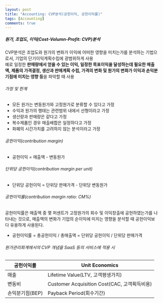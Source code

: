 ```yaml
---
layout: post
title: "Accounting: CVP분석(공헌이익, 공헌이익률)"
tags: [Accounting]
comments: true
---
```


##### 원가, 조업도, 이익(Cost-Volumn-Profit: CVP)분석
CVP분석은 조업도와 원가의 변화가 이익에 어떠한 영향을 미치는가를 분석하는 기법으로서, 기업의 단기이익계획수립에 광범위하게 사용  
예로 일정한 **판매량에서 얻을 수 있는 이익, 일정한 목표이익을 달성하는데 필요한 매출액, 제품의 가격결정, 생산과 판매계획 수립, 가격의 변화 및 원가의 변화가 이익과 손익분기점에 미치는 영향 등**을 파악할 때 사용  

###### 가정 및 한계
- 모든 원가는 변동원가와 고정원가로 분류할 수 있다고 가정
- 수익과 원가의 행태는 관련범위 내에서 선형이라고 가정
- 생산량과 판매량은 같다고 가정
- 복수제품인 경우 매출배합은 일정하다고 가정
- 화폐의 시간가치를 고려하지 않는 분석이라고 가정

###### 공헌이익(contribution margin)
- 공헌이익 = 매출액 - 변동원가

###### 단위당 공헌이익(contribution margin per unit)
- 단위당 공헌이익 = 단위당 판매가격 - 단위당 변동원가

###### 공헌이익률(contribution margin ratio: CM%)
공헌이익률은 매출액 중 몇 퍼센트가 고정원가의 회수 및 이익창출에 공헌하였는가를 나타내는 것으로, 매출액의 변화가 기업의 순이익에 미치는 영향을 분석할 때 공헌이익보다 유용하게 사용된다.
- 공헌이익률 = 총공헌이익 / 총매출액 = 단위당 공헌이익 / 단위당 판매가격 

###### 원가관리회계에서의 CVP 개념을 SaaS 등의 서비스에 적용 시

| 공헌이익률      | Unit Economics                               |
|-----------------|----------------------------------------------|
| 매출            | Lifetime Value(LTV, 고객평생가치)            |
| 변동비          | Customer Acquisition Cost(CAC, 고객획득비용) |
| 손익분기점(BEP) | Payback Period(회수기간)                     |
